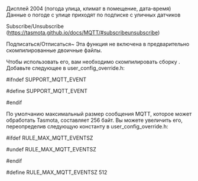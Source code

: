 Дисплей 2004 (погода улица, климат в помещение, дата-время)
Данные о погоде с улице приходят по подписке с уличных датчиков 

Subscribe/Unsubscribe (https://tasmota.github.io/docs/MQTT/#subscribeunsubscribe)


Подписаться/Отписаться~
Эта функция не включена в предварительно скомпилированные двоичные файлы.

Чтобы использовать его, вам необходимо скомпилировать сборку . Добавьте следующее в user_config_override.h:

#ifndef SUPPORT_MQTT_EVENT

#define SUPPORT_MQTT_EVENT

#endif

По умолчанию максимальный размер сообщения MQTT, которое может обработать Tasmota, составляет 256 байт. 
Вы можете увеличить его, переопределив следующую константу в user_config_override.h:

#ifdef RULE_MAX_MQTT_EVENTSZ

#undef RULE_MAX_MQTT_EVENTSZ

#endif

#define RULE_MAX_MQTT_EVENTSZ  512
